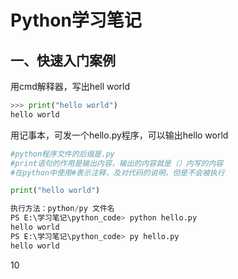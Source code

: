 # Python学习笔记

## 一、快速入门案例

用cmd解释器，写出hell world

```python
>>> print("hello world")
hello world
```

用记事本，可发一个hello.py程序，可以输出hello world

```python
#python程序文件的后缀是.py
#print语句的作用是输出内容，输出的内容就是（）内写的内容
#在python中使用#表示注释，及对代码的说明，但是不会被执行

print("hello world")

执行方法：python/py 文件名
PS E:\学习笔记\python_code> python hello.py
hello world
PS E:\学习笔记\python_code> py hello.py
hello world
```

10